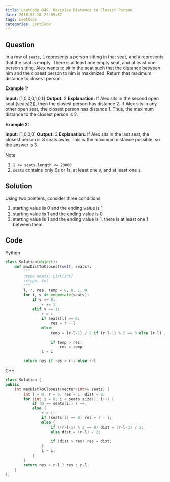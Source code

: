```yaml
---
title: LeetCode 849. Maximize Distance to Closest Person
date: 2018-07-10 22:59:57
tags: LeetCode
categories: LeetCode
---
```


## Question
In a row of `seats`, `1` represents a person sitting in that seat, and `0` represents that the seat is empty. 
There is at least one empty seat, and at least one person sitting.
Alex wants to sit in the seat such that the distance between him and the closest person to him is maximized. 
Return that maximum distance to closest person.

**Example 1:**

**Input:** [1,0,0,0,1,0,1]
**Output:** 2
**Explanation:**
If Alex sits in the second open seat (seats[2]), then the closest person has distance 2.
If Alex sits in any other open seat, the closest person has distance 1.
Thus, the maximum distance to the closest person is 2.

**Example 2:**

**Input:** [1,0,0,0]
**Output:** 3
**Explanation:**
If Alex sits in the last seat, the closest person is 3 seats away.
This is the maximum distance possible, so the answer is 3.

Note:

1. `1 <= seats.length <= 20000`
2. `seats` contains only 0s or 1s, at least one `0`, and at least one `1`.


## Solution


Using two pointers, consider three conditions

1. starting value is 0 and the ending value is 1
2. starting value is 1 and the ending value is 0
3. starting value is 1 and the ending value is 1, there is at least one 1 between them

## Code

Python

```python
class Solution(object):
    def maxDistToClosest(self, seats):
        """
        :type seats: List[int]
        :rtype: int
        """
        l, r, res, temp = 0, 0, 1, 0
        for i, v in enumerate(seats):
            if v == 0:
                r += 1
            elif v == 1:
                r = i
                if seats[l] == 0:
                    res = r - l
                else: 
                    temp = (r-l-1) / 2 if (r-l-1) % 2 == 0 else (r-l) / 2
                    
                    if temp > res:
                        res = temp
                l = i

        return res if res > r-l else r-l
```

C++ 
```cpp
class Solution {
public:
    int maxDistToClosest(vector<int>& seats) {
        int l = 0, r = 0, res = 1, dist = 0;
        for (int i = 0; i < seats.size(); i++) {
            if (0 == seats[i]) r ++;
            else {
                r = i;
                if (seats[l] == 0) res = r - l;
                else {
                    if ((r-l-1) % 2 == 0) dist = (r-l-1) / 2;
                    else dist = (r-l) / 2;
                    
                    if (dist > res) res = dist;              
                }
                l = i;
            }
        }
        return res > r-l ? res : r-l;
    }
};
```
